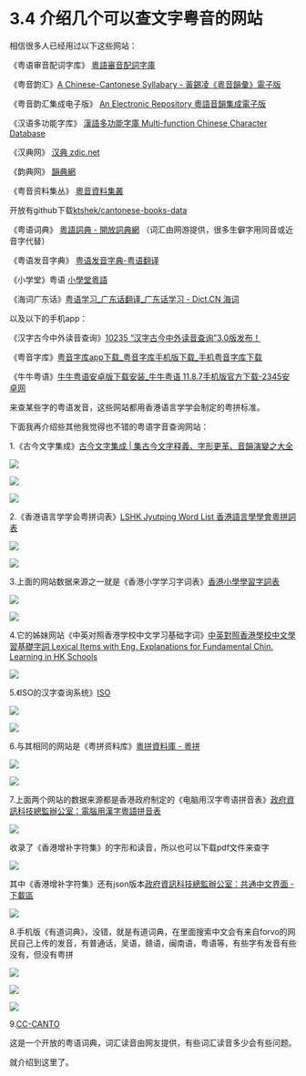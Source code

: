 # 3.4 介绍几个可以查文字粤音的网站

相信很多人已经用过以下这些网站：

《粤语审音配词字库》 [粵語審音配詞字庫](https://link.zhihu.com/?target=http%3A//humanum.arts.cuhk.edu.hk/Lexis/lexi-can/)

《粤音韵汇》[A Chinese-Cantonese Syllabary - 黃錫凌《粵音韻彙》電子版](https://link.zhihu.com/?target=http%3A//humanum.arts.cuhk.edu.hk/Lexis/Canton/)

《粤音韵汇集成电子版》 [An Electronic Repository 粵語音韻集成電子版](https://link.zhihu.com/?target=http%3A//humanum.arts.cuhk.edu.hk/Lexis/Canton2/)

《汉语多功能字库》 [漢語多功能字庫 Multi-function Chinese Character Database](https://link.zhihu.com/?target=http%3A//humanum.arts.cuhk.edu.hk/Lexis/lexi-mf/)

《汉典网》 [汉典 zdic.net](https://link.zhihu.com/?target=http%3A//www.zdic.net/)

《韵典网》 [韻典網](https://link.zhihu.com/?target=http%3A//ytenx.org/)

《粤音资料集丛》 [粵音資料集叢](https://link.zhihu.com/?target=http%3A//www.jyut.net/)

开放有github下载[ktshek/cantonese-books-data](https://link.zhihu.com/?target=https%3A//github.com/ktshek/cantonese-books-data)

《粤语词典》 [粵語詞典 - 開放詞典網](https://link.zhihu.com/?target=http%3A//kaifangcidian.com/han/yue) （词汇由网游提供，很多生僻字用同音或近音字代替）

《粤语发音字典》 [粤语发音字典-粤语翻译](https://link.zhihu.com/?target=http%3A//www.yueyv.cn/)

《小学堂》粤语 [小學堂粵語](https://link.zhihu.com/?target=http%3A//xiaoxue.iis.sinica.edu.tw/yueyu)

《海词广东话》[粤语学习\_广东话翻译\_广东话学习 - Dict.CN 海词](https://link.zhihu.com/?target=http%3A//gdh.dict.cn/)

以及以下的手机app：

《汉字古今中外读音查询》[10235 “汉字古今中外读音查询”3.0版发布！](https://zhuanlan.zhihu.com/p/20839947)

《粤音字库》[粤音字库app下载\_粤音字库手机版下载\_手机粤音字库下载](https://link.zhihu.com/?target=http%3A//www.liqucn.com/rj/501191.shtml)

《牛牛粤语》[牛牛粤语安卓版下载安装\_牛牛粤语 11.8.7手机版官方下载-2345安卓网](https://link.zhihu.com/?target=http%3A//www.duote.com/android/104479.html)

来查某些字的粤语发音，这些网站都用香港语言学学会制定的粤拼标准。

下面我再介绍些其他我觉得也不错的粤语字音查询网站：

1.《古今文字集成》[古今文字集成 \| 集古今文字释義、字形更革、音韻演變之大全](https://link.zhihu.com/?target=http%3A//www.ccamc.co/index.php)

![](/sec3.4jpg/import.png)

![](/sec3.4jpg/import2.png)

![](/sec3.4jpg/import3.png)

2.《香港语言学学会粤拼词表》[LSHK Jyutping Word List 香港語言學學會粵拼詞表](https://link.zhihu.com/?target=http%3A//corpus.ied.edu.hk/JPwordlist/index.php)

![](/sec3.4jpg/import4.png)

![](/sec3.3jpg/import5.png)

3.上面的网站数据来源之一就是《香港小学学习字词表》[香港小學學習字詞表](https://link.zhihu.com/?target=http%3A//www.edbchinese.hk/lexlist_ch/)

![](/sec3.4jpg/import5.png)

![](/sec3.4jpg/import6.png)

4.它的姊妹网站《中英对照香港学校中文学习基础字词》[中英對照香港學校中文學習基礎字詞 Lexical Items with Eng. Explanations for Fundamental Chin. Learning in HK Schools](https://link.zhihu.com/?target=http%3A//www.edbchinese.hk/lexlist_en/)

![](/sec3.4jpg/import7.png)

5.《ISO的汉字查询系统》[ISO](https://link.zhihu.com/?target=http%3A//glyph.iso10646hk.net/ccs/ccs.jsp%3Flang%3Dzh_TW)

![](/sec3.4jpg/import8.png)

![](/sec3.4jpg/import9.png)

6.与其相同的网站是《粤拼资料库》[粵拼資料庫 - 粵拼](https://link.zhihu.com/?target=http%3A//www.iso10646hk.net/jp/database/index.jsp)

![](/sec3.4jpg/import10.png)

![](/sec3.4jpg/import11.png)

7.上面两个网站的数据来源都是香港政府制定的《电脑用汉字粤语拼音表》[政府資訊科技總監辦公室：電腦用漢字粵語拼音表](https://link.zhihu.com/?target=https%3A//www.ogcio.gov.hk/tc/business/tech_promotion/ccli/cliac/canton_pronun_list.htm)

![](/sec3.4jpg/import12.png)

收录了《香港增补字符集》的字形和读音，所以也可以下载pdf文件来查字

![](/sec3.4jpg/import13.png)

其中《香港增补字符集》还有json版本[政府資訊科技總監辦公室：共通中文界面 - 下載區](https://link.zhihu.com/?target=https%3A//www.ogcio.gov.hk/tc/business/tech_promotion/ccli/download_area/)

![](/sec3.4jpg/import14.png)

8.手机版《有道词典》，没错，就是有道词典，在里面搜索中文会有来自forvo的网民自己上传的发音，有普通话，吴语，赣语，闽南语，粤语等，有些字有发音有些没有，但没有粤拼

![](/sec3.4jpg/import15.png)

![](/sec3.4jpg/import16.png)

![](/sec3.4jpg/import17.png)

9.[CC-CANTO](http://cccanto.org/)

这是一个开放的粤语词典，词汇读音由网友提供，有些词汇读音多少会有些问题。

就介绍到这里了。

